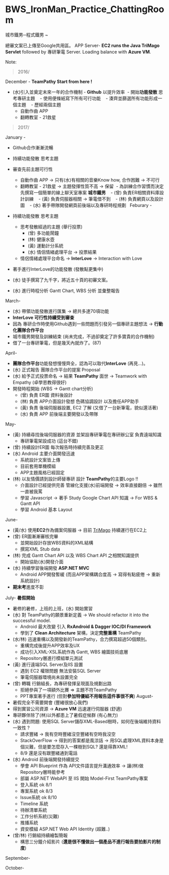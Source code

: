 # BWS_IronMan_Practice_ChattingRoom
城市鐵男─程式鐵男 ~


總審文案已上傳至Google共用區。
APP Server- **EC2 runs the Java TriMago Servlet** followed by 專研筆電 Server. Loading balance with **Azure VM**.


Note:

>2016/

December - **TeamPathy Start from here !**

  - (水)引入並奠定未來一年的合作機制 - **Github** 以提升效率
  - 開始**功能發散** 思考專研主題
    - 使用便條紙寫下所有可行功能 
    - 湊齊並篩選所有功能形成一個主題
    - 歷經兩個主題 
      - 自動作曲 APP 
      - 翻轉教室 - 21救星 

>2017/

January -  

  - Github合作漸漸流暢 
  - 持續功能發散 思考主題
  - 審查先前主題可行性
    -  自動作曲 APP -> 只有(水)有相關的音樂Know how, 合作困難 -> 不可行
    -  翻轉教室 - 21救星 -> 主題發揮性質不高 -> 保留
  - 為訓練合作習慣而決定先撰寫一個簡單的線上聊天室專案 **城市鐵男** 
    - (曾) 負責ER相關資料庫設計訓練
    - (黃) 負責伺服器相關 -> 筆電借不到 
    - (林) 負責網頁以及設計圖 
    - (水) 著手帶隊開發網頁前後端以及專研時程規劃 
  
Feburary -

  - 持續功能發散 思考主題
    - 思考發散經過的主題 (舉行投票)
      - (曾) 多功能鬧鐘
      - (林) 健康水壺
      - (黃) 運動計分系統
      - (水) 情侶情緒處理平台  ->  投票結果
    - 情侶情緒處理平台命名 -> **InterLove** -> Interaction with Love
  - 著手進行InterLove的功能發散 (發散點更集中)    
  - (水) 徒手撰寫了九千字，將近五十頁的初審文案。
  - (水) 進行時程分析 Gantt Chart, WBS 分析 並彙整報告

March-

  - (水) 帶領功能發散進行匯集 -> 總共多達70項功能
  - **InterLove 可行性持續受到審查**
  - 因為 專研合作時使用Github遇到一些問題而引發另一個專研主題想法 -> **行動化團隊合作平台**
  - 城市鐵男開發及訓練結束 (尚未完成，不過卻奠定了許多寶貴的合作機制)
  - 借了一台專研筆電，但是幾天內就炸了。(87)

April-

  - **團隊合作平台**功能發想慢慢齊全，認為可以取代**InterLove** (再見...)。
  - (水) 正式報告 團隊合作平台的提案 Proposal
  - (水) 給予正式投票命名 -> 結果 **TeamPathy** 面世 -> Teamwork with Empathy (卓學恩教得很好)
  - 開發時程開始 (WBS -> Gantt chart分析)
    - (曾) 負責 ER圖 資料後設計
    - (林) 負責 APP介面設計發想 色碼協調設計 以及擔任APP助手
    - (黃) 負責 後端伺服器設置, EC2 了解 (又借了一台新筆電，貌似還活著)
    - (水) 負責 APP 前後端主要開發以及帶隊

May-
  - (黃) 持續尋找後端伺服器的資源 並架設專研筆電在專研辦公室 負責遠端知識
    -  專研筆電架設成功 (這台不錯)
  - (曾) 持續設計ER圖 每次報告時持續完善及更正
  - (水) Android 主要介面開發迅速
    - 系統設計文案皆上傳
    - 目前套用單機模組
    - APP主題風格已經固定
  - (林) 以友情價請到設計師替專研 設計 **TeamPathy**的主要Logo !!
    - 介面設計已經提供完善 管線化支援(水)前端開發 -> 效率直接翻倍 -> 雖然一直被我罵
    - 學習 Javascript -> 著手 Study Google Chart API 知識 -> For WBS & Gantt API 
    - 學習 Android 基本 Layout 

June-
  - (黃/水) 使用**EC2**作為備案伺服器 -> 目前 [TriMago](teampathy.tk:8080/TriMago) 持續運行在EC2上 
  - (曾) ER圖漸漸審核完畢 
    - 並開始設計存放WBS資料的XML結構
    - 撰寫XML Stub data
  - (林) 完成 Gantt Chart API 以及 WBS Chart API 之相關知識提供
    - 開始協助(水)開發介面
  - (水) 持續學習後端開發 **ASP.NET MVC** 
    - Android APP開發暫緩 (而且APP架構耦合度高 -> 寫得有點疲倦 -> 重新系統設計)
  - **期末考**進度不彰

July-  **暑假開始**
  - 暑修的暑修，上班的上班，(水) 開始實習
  - (水) 對 TeamPathy的願景重新定義 -> We should refactor it into the successful model.
    - Android 最大改變 引入 **RxAndroid & Dagger IOC/DI Framework**
    - 學到了 **Clean Architecture** 架構，決定**完整重構** TeamPathy
  - (水/林) 迅速重構以及開發新的TeamPathy，合力撰寫超過50個類別。
    - 重構完成後提升APP效率及UX
    - 成功引入XML-XSL系統作為 Gantt, WBS 繪圖技術底層
    - Repository層進行模組單元測試  
  - (黃) 進行遠端SQL Server及IIS 設置
    - 遇到 EC2 權限問題 無法安裝SQL Server
    - 筆電伺服器環境尚未設置完全
  - (曾) 轉職 行銷組長，為專研發揮呈現面及規劃出路
    - 拒絕參與了一項額外比賽 => 主題不符TeamPathy
    - PPT專案著手進行 (但對**參加特優組不用報告這件事很不爽**)
August-
  - 暑假完全不需要開會 (豐緒很放心我們)
  - 得到實習公司資源 -> **Azure VM**  迅速運行伺服器 (舒適)
  - 專研夥伴除了(林)以外都患上了暑假症候群 (有心無力)
  - (水) 遇到問題: 使用SQL Server儲存XML-Based樹時，如何在後端維持資料一致性 ?
    - 請求豐緒 -> 我有空時豐緒沒空豐緒有空時我沒空
    - StackOverFlow -> 得到的答案都是風涼話 -> 用SQL處理XML資料本身是個災難，但是要怎麼存入一棵樹到SQL? 還是得靠XML!
    - 8/9 還是沒有跟豐緒通到電話
  - (水) Android 前後端開發持續提交
    - 學會 API Blueprint 作為 API文件語言提升溝通效率 -> 讓(林)做Repository層時能參考
    - 部屬 ASP.NET WebAPI 至 IIS 開始 Model-First TeamPathy專案
    - 登入系統 ok 8/1 
    - 專案系統 ok 8/3
    - Issue系統 ok 8/10
    - Timeline 系統 
    - 待辦清單系統
    - 工作分析系統(災難) 
    - 推播系統
    - 資安模組 ASP.NET Web API Identity (超難..)
  - (曾/林) 行銷組持續繪製簡報
    - 構思三分鐘介紹影片 (**還是很不懂做出一個產品不進行報告要拍影片的制度**)

September-

October-
